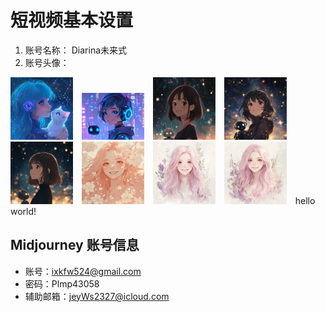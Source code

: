 # 短视频基本设置
1. 账号名称： Diarina未来式
2. 账号头像： 
<img src="assets/images/head1.png" style="width:100px; margin-right:10px;">
<img src="assets/images/head2.png" style="width:100px; margin-right:10px;">
<img src="assets/images/head3.png" style="width:100px; margin-right:10px;">
<img src="assets/images/head4.png" style="width:100px; margin-right:10px;">
<br>
<img src="assets/images/head5.png" style="width:100px; margin-right:10px;">
<img src="assets/images/head6.png" style="width:100px; margin-right:10px;">
<img src="assets/images/head7.png" style="width:100px; margin-right:10px;">
<img src="assets/images/head8.png" style="width:100px; margin-right:10px;">
hello world!

## Midjourney 账号信息
- 账号：ixkfw524@gmail.com
- 密码：Plmp43058
- 辅助邮箱：jeyWs2327@icloud.com

